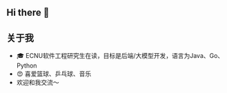 ## Hi there 👋

<!--
**barret-yzh/barret-yzh** is a ✨ _special_ ✨ repository because its `README.md` (this file) appears on your GitHub profile.

Here are some ideas to get you started:

- 🔭 I’m currently working on ...
- 🌱 I’m currently learning ...
- 👯 I’m looking to collaborate on ...
- 🤔 I’m looking for help with ...
- 💬 Ask me about ...
- 📫 How to reach me: ...
- 😄 Pronouns: ...
- ⚡ Fun fact: ...
-->
## 关于我
- 🎓 ECNU软件工程研究生在读，目标是后端/大模型开发，语言为Java、Go、Python
- 😍 喜爱篮球、乒乓球、音乐
- 欢迎和我交流～
